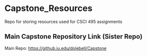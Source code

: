 # Capstone_Resources
Repo for storing resources used for CSCI 495 assignments 

Main Capstone Repository Link (Sister Repo)
----------------------------------------------------------------------
Main Repo: https://github.iu.edu/dolebell/Capstone
